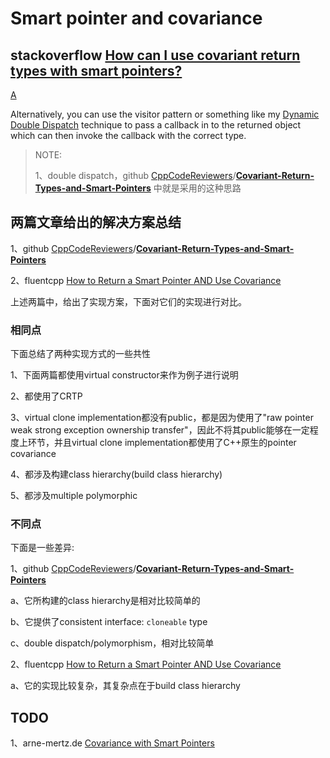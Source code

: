 # Smart pointer and covariance



## stackoverflow [How can I use covariant return types with smart pointers?](https://stackoverflow.com/questions/196733/how-can-i-use-covariant-return-types-with-smart-pointers)



[A](https://stackoverflow.com/a/197157)



Alternatively, you can use the visitor pattern or something like my [Dynamic Double Dispatch](http://www.ddj.com/dept/cpp/184429055) technique to pass a callback in to the returned object which can then invoke the callback with the correct type.

> NOTE: 
>
> 1、double dispatch，github [CppCodeReviewers](https://github.com/CppCodeReviewers)/**[Covariant-Return-Types-and-Smart-Pointers](https://github.com/CppCodeReviewers/Covariant-Return-Types-and-Smart-Pointers)** 中就是采用的这种思路



## 两篇文章给出的解决方案总结

1、github [CppCodeReviewers](https://github.com/CppCodeReviewers)/**[Covariant-Return-Types-and-Smart-Pointers](https://github.com/CppCodeReviewers/Covariant-Return-Types-and-Smart-Pointers)**

2、fluentcpp [How to Return a Smart Pointer AND Use Covariance](https://www.fluentcpp.com/2017/09/12/how-to-return-a-smart-pointer-and-use-covariance/)

上述两篇中，给出了实现方案，下面对它们的实现进行对比。

### 相同点

下面总结了两种实现方式的一些共性

1、下面两篇都使用virtual constructor来作为例子进行说明

2、都使用了CRTP

3、virtual clone implementation都没有public，都是因为使用了"raw pointer weak strong exception ownership transfer"，因此不将其public能够在一定程度上环节，并且virtual clone implementation都使用了C++原生的pointer covariance

4、都涉及构建class hierarchy(build class hierarchy)

5、都涉及multiple polymorphic

### 不同点

下面是一些差异: 

1、github [CppCodeReviewers](https://github.com/CppCodeReviewers)/**[Covariant-Return-Types-and-Smart-Pointers](https://github.com/CppCodeReviewers/Covariant-Return-Types-and-Smart-Pointers)**

a、它所构建的class hierarchy是相对比较简单的

b、它提供了consistent interface: `cloneable` type 

c、double dispatch/polymorphism，相对比较简单

2、fluentcpp [How to Return a Smart Pointer AND Use Covariance](https://www.fluentcpp.com/2017/09/12/how-to-return-a-smart-pointer-and-use-covariance/)

a、它的实现比较复杂，其复杂点在于build class hierarchy



## TODO

1、arne-mertz.de [Covariance with Smart Pointers](https://arne-mertz.de/2016/05/covariant-smart-pointers/)

